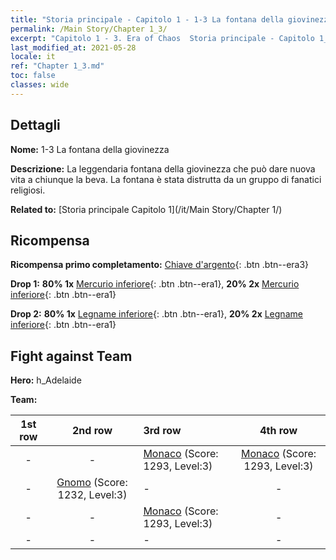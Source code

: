 ```yaml
---
title: "Storia principale - Capitolo 1 - 1-3 La fontana della giovinezza"
permalink: /Main Story/Chapter 1_3/
excerpt: "Capitolo 1 - 3. Era of Chaos  Storia principale - Capitolo 1_3. 1-3 La fontana della giovinezza"
last_modified_at: 2021-05-28
locale: it
ref: "Chapter 1_3.md"
toc: false
classes: wide
---
```


## Dettagli

 **Nome:** 1-3 La fontana della giovinezza

 **Descrizione:** La leggendaria fontana della giovinezza che può dare nuova vita a chiunque la beva. La fontana è stata distrutta da un gruppo di fanatici religiosi.

 **Related to:** [Storia principale Capitolo 1](/it/Main Story/Chapter 1/)

## Ricompensa

 **Ricompensa primo completamento:** [Chiave d'argento](/ItemsIT/con_693/){: .btn .btn--era3}

 **Drop 1:** **80% 1x** [Mercurio inferiore](/ItemsIT/mat_2/){: .btn .btn--era1}, **20% 2x** [Mercurio inferiore](/ItemsIT/mat_2/){: .btn .btn--era1}

 **Drop 2:** **80% 1x** [Legname inferiore](/ItemsIT/mat_1/){: .btn .btn--era1}, **20% 2x** [Legname inferiore](/ItemsIT/mat_1/){: .btn .btn--era1}


## Fight against Team
 **Hero:** h_Adelaide

 **Team:**


  | 1st row | 2nd row | 3rd row | 4th row |
  |:----:|:----:|:----|:----:|
  | - | - | [Monaco](/it/units/Monk/) (Score: 1293, Level:3)  | [Monaco](/it/units/Monk/) (Score: 1293, Level:3)  |
  | - | [Gnomo](/it/units/Dwarf/) (Score: 1232, Level:3)  | - | - |
  | - | - | [Monaco](/it/units/Monk/) (Score: 1293, Level:3)  | - |
  | - | - | - | - |


